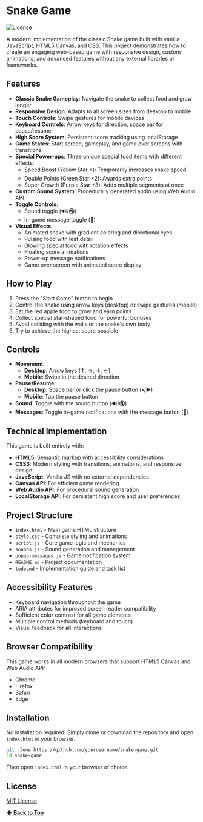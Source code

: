 # Snake Game

[![License](https://img.shields.io/badge/License-MIT-green)](LICENSE)

A modern implementation of the classic Snake game built with vanilla JavaScript, HTML5 Canvas, and CSS. This project demonstrates how to create an engaging web-based game with responsive design, custom animations, and advanced features without any external libraries or frameworks.

## Features

- **Classic Snake Gameplay**: Navigate the snake to collect food and grow longer
- **Responsive Design**: Adapts to all screen sizes from desktop to mobile
- **Touch Controls**: Swipe gestures for mobile devices
- **Keyboard Controls**: Arrow keys for direction, space bar for pause/resume
- **High Score System**: Persistent score tracking using localStorage
- **Game States**: Start screen, gameplay, and game over screens with transitions
- **Special Power-ups**: Three unique special food items with different effects:
  - Speed Boost (Yellow Star ⚡): Temporarily increases snake speed
  - Double Points (Green Star ×2): Awards extra points
  - Super Growth (Purple Star +3): Adds multiple segments at once
- **Custom Sound System**: Procedurally generated audio using Web Audio API
- **Toggle Controls**:
  - Sound toggle (🔊/🔇)
  - In-game message toggle (💬)
- **Visual Effects**:
  - Animated snake with gradient coloring and directional eyes
  - Pulsing food with leaf detail
  - Glowing special food with rotation effects
  - Floating score animations
  - Power-up message notifications
  - Game over screen with animated score display

## How to Play

1. Press the "Start Game" button to begin
2. Control the snake using arrow keys (desktop) or swipe gestures (mobile)
3. Eat the red apple food to grow and earn points
4. Collect special star-shaped food for powerful bonuses
5. Avoid colliding with the walls or the snake's own body
6. Try to achieve the highest score possible

## Controls

- **Movement**:
  - **Desktop**: Arrow keys (↑, →, ↓, ←)
  - **Mobile**: Swipe in the desired direction
- **Pause/Resume**:
  - **Desktop**: Space bar or click the pause button (⏸/▶)
  - **Mobile**: Tap the pause button
- **Sound**: Toggle with the sound button (🔊/🔇)
- **Messages**: Toggle in-game notifications with the message button (💬)

## Technical Implementation

This game is built entirely with:

- **HTML5**: Semantic markup with accessibility considerations
- **CSS3**: Modern styling with transitions, animations, and responsive design
- **JavaScript**: Vanilla JS with no external dependencies
- **Canvas API**: For efficient game rendering
- **Web Audio API**: For procedural sound generation
- **LocalStorage API**: For persistent high score and user preferences

## Project Structure

- `index.html` - Main game HTML structure
- `style.css` - Complete styling and animations
- `script.js` - Core game logic and mechanics
- `sounds.js` - Sound generation and management
- `popup-messages.js` - Game notification system
- `README.md` - Project documentation
- `todo.md` - Implementation guide and task list

## Accessibility Features

- Keyboard navigation throughout the game
- ARIA attributes for improved screen reader compatibility
- Sufficient color contrast for all game elements
- Multiple control methods (keyboard and touch)
- Visual feedback for all interactions

## Browser Compatibility

This game works in all modern browsers that support HTML5 Canvas and Web Audio API:

- Chrome
- Firefox
- Safari
- Edge

## Installation

No installation required! Simply clone or download the repository and open `index.html` in your browser.

```bash
git clone https://github.com/yourusername/snake-game.git
cd snake-game
```

Then open `index.html` in your browser of choice.

## License

[MIT License](LICENSE)

**[⬆ Back to Top](#snake-game)**
